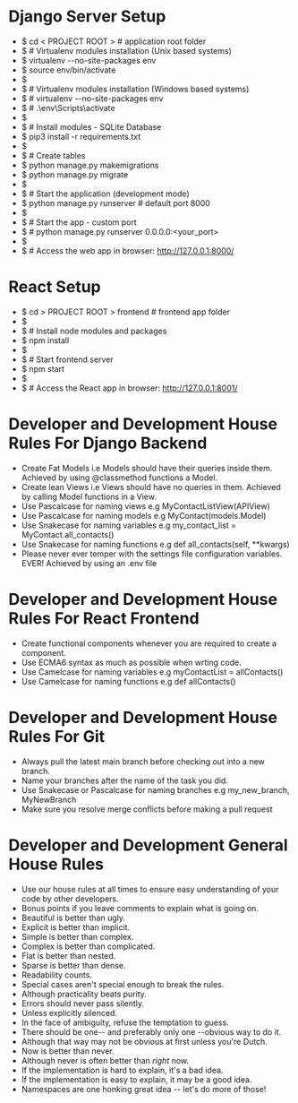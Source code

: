 
# Django Server Setup

- $ cd < PROJECT ROOT > # application root folder          
- $ # Virtualenv modules installation (Unix based systems)
- $ virtualenv --no-site-packages env
- $ source env/bin/activate
- $
- $ # Virtualenv modules installation (Windows based systems)
- $ # virtualenv --no-site-packages env
- $ # .\env\Scripts\activate
- $
- $ # Install modules - SQLite Database
- $ pip3 install -r requirements.txt
- $
- $ # Create tables
- $ python manage.py makemigrations
- $ python manage.py migrate
- $
- $ # Start the application (development mode)
- $ python manage.py runserver # default port 8000
- $
- $ # Start the app - custom port
- $ # python manage.py runserver 0.0.0.0:<your_port>
- $
- $ # Access the web app in browser: http://127.0.0.1:8000/


# React Setup

- $ cd > PROJECT ROOT > frontend # frontend app folder          
- $
- $ # Install node modules and packages
- $ npm install
- $
- $ # Start frontend server
- $ npm start
- $
- $ # Access the React app in browser: http://127.0.0.1:8001/




# Developer and Development House Rules For Django Backend
- Create Fat Models i.e Models should have their queries inside them. Achieved by using @classmethod functions a Model.
- Create lean Views i.e Views should have no queries in them. Achieved by calling Model functions in a View.
- Use Pascalcase for naming views e.g MyContactListView(APIView)
- Use Pascalcase for naming models e.g MyContact(models.Model)
- Use Snakecase for naming variables e.g my_contact_list = MyContact.all_contacts()
- Use Snakecase for naming functions e.g def all_contacts(self, **kwargs)
- Please never ever temper with the settings file configuration variables. EVER! Achieved by using an .env file

# Developer and Development House Rules For React Frontend
- Create functional components whenever you are required to create a component.
- Use ECMA6 syntax as much as possible when wrting code.
- Use Camelcase for naming variables e.g myContactList = allContacts()
- Use Camelcase for naming functions e.g def allContacts()

# Developer and Development House Rules For Git
- Always pull the latest main branch before checking out into a new branch.
- Name your branches after the name of the task you did.
- Use Snakecase or Pascalcase for naming branches e.g my_new_branch, MyNewBranch
- Make sure you resolve merge conflicts before making a pull request

# Developer and Development General House Rules
- Use our house rules at all times to ensure easy understanding of your code by other developers.
- Bonus points if you leave comments to explain what is going on.
- Beautiful is better than ugly.
- Explicit is better than implicit.
- Simple is better than complex.
- Complex is better than complicated.
- Flat is better than nested.
- Sparse is better than dense.
- Readability counts.
- Special cases aren't special enough to break the rules.
- Although practicality beats purity.
- Errors should never pass silently.
- Unless explicitly silenced.
- In the face of ambiguity, refuse the temptation to guess.
- There should be one-- and preferably only one --obvious way to do it.
- Although that way may not be obvious at first unless you're Dutch.
- Now is better than never.
- Although never is often better than *right* now.
- If the implementation is hard to explain, it's a bad idea.
- If the implementation is easy to explain, it may be a good idea.
- Namespaces are one honking great idea -- let's do more of those!
